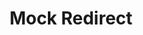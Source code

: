 ---
title: Mock Redirect
api:
  file: openapi.json
  operationId: Google Auth-mock_redirect
hidden: false
---